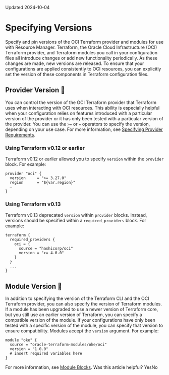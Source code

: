 Updated 2024-10-04
# Specifying Versions
Specify and pin versions of the OCI Terraform provider and modules for use with Resource Manager.
Terraform, the Oracle Cloud Infrastructure (OCI) Terraform provider, and Terraform modules you call in your configuration files all introduce changes or add new functionality periodically. As these changes are made, new versions are released.
To ensure that your configurations are applied consistently to OCI resources, you can explicitly set the version of these components in Terraform configuration files.
## Provider Version 🔗 
You can control the version of the OCI Terraform provider that Terraform uses when interacting with OCI resources. This ability is especially helpful when your configuration relies on features introduced with a particular version of the provider or it has only been tested with a particular version of the provider.
You can use the `>=` or `=` operators to specify the version, depending on your use case.
For more information, see [Specifying Provider Requirements](https://developer.hashicorp.com/terraform/language/settings#specifying-provider-requirements).
### Using Terraform v0.12 or earlier
Terraform v0.12 or earlier allowed you to specify `version` within the `provider` block. For example:
```
provider "oci" {
  version     = ">= 3.27.0"
  region      = "${var.region}"
  …
}
```

### Using Terraform v0.13
Terraform v0.13 deprecated `version` within `provider` blocks. Instead, versions should be specified within a `required_providers` block. For example:
```
terraform {
  required_providers {
    oci = {
      source = "hashicorp/oci"
      version = ">= 4.0.0"
    }
  }
  ...
}
```

## Module Version 🔗 
In addition to specifying the version of the Terraform CLI and the OCI Terraform provider, you can also specify the version of Terraform modules.
If a module has been upgraded to use a newer version of Terraform core, but you still use an earlier version of Terraform, you can specify a compatible version of the module. If your configurations have only been tested with a specific version of the module, you can specify that version to ensure compatibility.
Modules accept the `version` argument. For example:
```
module "oke" {
  source = "oracle-terraform-modules/oke/oci"
  version = "1.0.0"
  # insert required variables here
}
```

For more information, see [Module Blocks](https://developer.hashicorp.com/terraform/language/modules/syntax).
Was this article helpful?
YesNo

